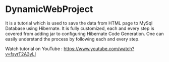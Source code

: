 # DynamicWebProject
It is a tutorial which is used to save the data from HTML page to MySql Database using Hibernate. It is fully customized, each and every step is covered from adding jar to configuring Hibernate Code Generation. One can easily understand the process by following each and every step.

Watch tutorial on YouTube : https://www.youtube.com/watch?v=fsyrT2A3yLI
